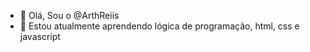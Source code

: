 - 👋 Olá, Sou o @ArthReiis
- 🌱 Estou atualmente aprendendo lógica de programação, html, css e javascript
